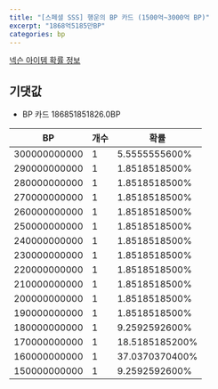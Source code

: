 ```yaml
---
title: "[스페셜 SSS] 행운의 BP 카드 (1500억~3000억 BP)"
excerpt: "1868억5185만BP"
categories: bp
---
```

[넥슨 아이템 확률 정보](http://iteminfo.nexon.com/probability/fo4?sn=7452)

## 기댓값
  - BP 카드 186851851826.0BP

|BP|개수|확률|
|---|---|---|
|300000000000|1|5.5555555600%|
|290000000000|1|1.8518518500%|
|280000000000|1|1.8518518500%|
|270000000000|1|1.8518518500%|
|260000000000|1|1.8518518500%|
|250000000000|1|1.8518518500%|
|240000000000|1|1.8518518500%|
|230000000000|1|1.8518518500%|
|220000000000|1|1.8518518500%|
|210000000000|1|1.8518518500%|
|200000000000|1|1.8518518500%|
|190000000000|1|1.8518518500%|
|180000000000|1|9.2592592600%|
|170000000000|1|18.5185185200%|
|160000000000|1|37.0370370400%|
|150000000000|1|9.2592592600%|
